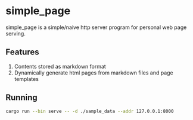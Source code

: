 # simple_page
simple_page is a simple/naive http server program for personal web page serving.

## Features
1. Contents stored as markdown format
2. Dynamically generate html pages from markdown files and page templates

## Running
```bash
cargo run --bin serve -- -d ./sample_data --addr 127.0.0.1:8000
```
